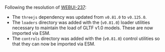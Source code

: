Following the resolution of [WEBUI-237](https://jira.nuxeo.com/browse/WEBUI-237):
- The `threejs` dependency was updated from `v0.81.0` to `v0.125.0`.
- The `loaders` directory was added with the (`v0.81.0`) loader utilities necessary to maintain the load of GLTF v1.0 models. These are now imported via ESM.
- The `controls` directory was added with the (`v0.81.0`) control utilities so that they can now be imported via ESM.
